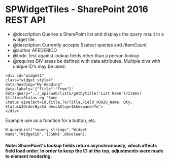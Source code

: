 # SPWidgetTiles - SharePoint 2016 REST API

* @description Queries a SharePoint list and displays the query result in a widget tile.
* @description Currently accepts $select queries and /ItemCount
* @author AFEDERICO
* @todo Test against lookup fields other than a person lookup
* @requires DIV areas be defined with data attributes. Multiple divs with unique ID's may be used.
````
<div id="widget1" 
class="widget style4" 
data-heading="My Heading" 
data-labels='{"Title":"From"}' 
data-query="../_api/web/lists/getbytitle('List Name')/Items?$filter=Status eq 'Some Status'&$select=id,Title,To/Title,Field_x0020_Name, Qty, Status&$OrderBy=Id desc&$top=1&$expand=To">
</div>
````
Example use as a function for a button, etc.

```` W.queryList("<query string>","Widget Name","WidgetID",'{JSON}',@boolean); ````

 #### Note: SharePoint's lookup fields return asynchronously, which affects field load order. In order to keep the ID at the top, adjustments were made to element rendering.
